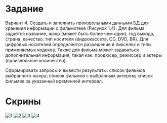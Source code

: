 # Задание
Вариант 4. 
Создать и заполнить произвольными данными БД для хранения информации о фильмотеке (Рисунок 1.4).
Для фильма задается название, жанр (может быть более чем один), год выхода, страна, качество, тип носителя (видеокассета, CD, DVD, BR). Для цифровых носителей определяется разрешение в пикселях и типы применяемых кодеков. Также для фильма может задаваться дополнительная информация, такая как: продюсер, режиссер и актеры (произвольное количество).

Сформировать запросы и вывести результаты:
список фильмов выбранного жанра;
список фильмов с выбранным актером;
список фильмов за указанный временной интервал.
# Скрины
![1](https://user-images.githubusercontent.com/108333503/176175448-df98f238-d7f0-4e33-af21-981196c7b9e5.png)
![2](https://user-images.githubusercontent.com/108333503/176175463-dc11fd72-b4f1-41a7-bc9d-f97d8c2434cc.png)
![3](https://user-images.githubusercontent.com/108333503/176175470-2cf1ebdc-413f-42d0-b063-c12871b135fd.png)
![4](https://user-images.githubusercontent.com/108333503/176175480-c373c2f1-cbb6-43a9-9c0a-79940890e187.png)
